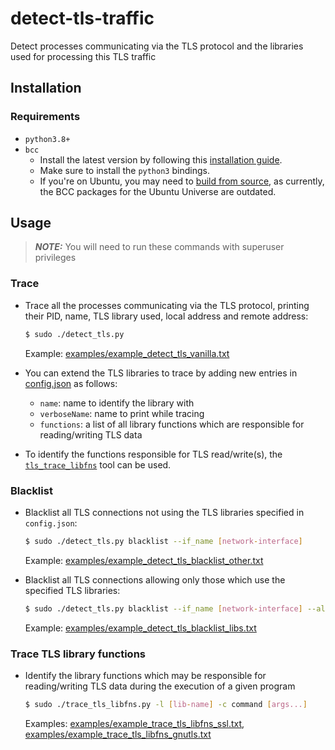 

# detect-tls-traffic
Detect processes communicating via the TLS protocol and the libraries used for processing this TLS traffic

## Installation
### Requirements
* `python3.8+`
* `bcc`
	*	Install the latest version by following this [installation guide](https://github.com/iovisor/bcc/blob/master/INSTALL.md).
	*	Make sure to install the `python3` bindings.
	*  If you're on Ubuntu, you may need to [build from source](https://github.com/iovisor/bcc/blob/master/INSTALL.md#ubuntu---source), as currently, the BCC packages for the Ubuntu Universe are outdated.

## Usage
> **_NOTE:_**  You will need to run these commands with superuser privileges

### Trace
* Trace all the processes communicating via the TLS protocol, printing their PID, name, TLS library used, local address and remote address:  

    ```bash
    $ sudo ./detect_tls.py
    ```  
  Example: [examples/example_detect_tls_vanilla.txt](examples/example_detect_tls_vanilla.txt)  
* You can extend the  TLS libraries to trace by adding new entries in [config.json](config.json) as follows:
	* `name`: name to identify the library with
	* `verboseName`: name to print while tracing
	* `functions`: a list of all library functions which are responsible for reading/writing TLS data  
* To identify the functions responsible for TLS read/write(s), the [`tls_trace_libfns`](#trace-tls-library-functions) tool can be used.

### Blacklist
* Blacklist all TLS connections not using the TLS libraries specified in `config.json`:  
	   
    ```bash 
    $ sudo ./detect_tls.py blacklist --if_name [network-interface] 
    ```  
    
	Example: [examples/example_detect_tls_blacklist_other.txt](examples/example_detect_tls_blacklist_other.txt)  
* Blacklist all TLS connections allowing only those which use the specified TLS libraries:  

    ```bash
    $ sudo ./detect_tls.py blacklist --if_name [network-interface] --allowed_libs [lib-name ...]
    ```
    
  Example: [examples/example_detect_tls_blacklist_libs.txt](examples/example_detect_tls_blacklist_libs.txt)  

### Trace TLS library functions
* Identify the library functions which may be responsible for reading/writing TLS data during the execution of a given program  

	```bash
	$ sudo ./trace_tls_libfns.py -l [lib-name] -c command [args...]
	```
  Examples: [examples/example_trace_tls_libfns_ssl.txt](examples/example_trace_tls_libfns_ssl.txt), [examples/example_trace_tls_libfns_gnutls.txt](examples/example_trace_tls_libfns_gnutls.txt)

